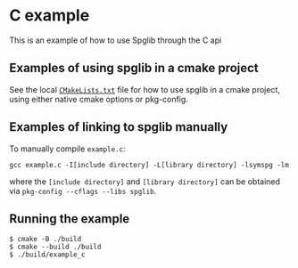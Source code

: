 # C example

This is an example of how to use Spglib through the C api

## Examples of using spglib in a cmake project

See the local [`CMakeLists.txt`](CMakeLists.txt) file for how to use
spglib in a cmake project, using either native cmake options or pkg-config.

## Examples of linking to spglib manually

To manually compile `example.c`:

```console
gcc example.c -I[include directory] -L[library directory] -lsymspg -lm
```

where the `[include directory]` and `[library directory]` can be obtained
via `pkg-config --cflags --libs spglib`.

## Running the example

```console
$ cmake -B ./build
$ cmake --build ./build
$ ./build/example_c
```
